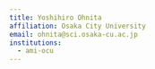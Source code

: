 ```yaml
---
title: Yoshihiro Ohnita
affiliation: Osaka City University
email: ohnita@sci.osaka-cu.ac.jp
institutions:
  - ami-ocu
---
```


